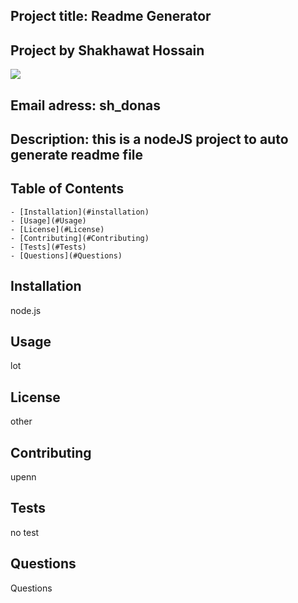 
## Project title: Readme Generator 
## Project by Shakhawat Hossain
  ![](https://avatars3.githubusercontent.com/u/25496922?v=4)
## Email adress: sh_donas
## Description: this is a nodeJS project to auto generate readme file
## Table of Contents

    - [Installation](#installation)
    - [Usage](#Usage)
    - [License](#License)
    - [Contributing](#Contributing)
    - [Tests](#Tests)
    - [Questions](#Questions)
  
## Installation 
   node.js
  
## Usage
  lot
  
## License
  other
  
## Contributing
  upenn
  
## Tests
  no test
  
## Questions
  Questions